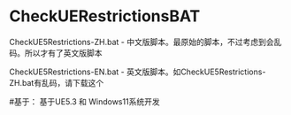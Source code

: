 # CheckUERestrictionsBAT

CheckUE5Restrictions-ZH.bat - 中文版脚本。最原始的脚本，不过考虑到会乱码。所以才有了英文版脚本

CheckUE5Restrictions-EN.bat - 英文版脚本。如CheckUE5Restrictions-ZH.bat有乱码，请下载这个

#基于：
基于UE5.3 和 Windows11系统开发